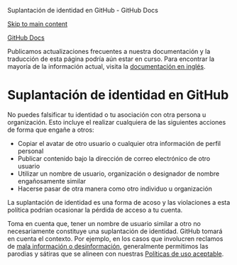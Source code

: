 Suplantación de identidad en GitHub - GitHub Docs

[Skip to main content](#main-content)

[](/es)[GitHub Docs](/es)

Publicamos actualizaciones frecuentes a nuestra documentación y la traducción de esta página podría aún estar en curso. Para encontrar la mayoría de la información actual, visita la [documentación en inglés](/en).

Suplantación de identidad en GitHub
==========

No puedes falsificar tu identidad o tu asociación con otra persona u organización. Esto incluye el realizar cualquiera de las siguientes acciones de forma que engañe a otros:

* Copiar el avatar de otro usuario o cualquier otra información de perfil personal
* Publicar contenido bajo la dirección de correo electrónico de otro usuario
* Utilizar un nombre de usuario, organización o designador de nombre engañosamente similar
* Hacerse pasar de otra manera como otro individuo u organización

La suplantación de identidad es una forma de acoso y las violaciones a esta política podrían ocasionar la pérdida de acceso a tu cuenta.

Toma en cuenta que, tener un nombre de usuario similar a otro no necesariamente constituye una suplantación de identidad. GitHub tomará en cuenta el contexto. Por ejemplo, en los casos que involucren reclamos de [mala información o desinformación](/es/github/site-policy/github-misinformation-and-disinformation), generalmente permitimos las parodias y sátiras que se alineen con nuestras [Políticas de uso aceptable](/es/github/site-policy/github-acceptable-use-policies).

